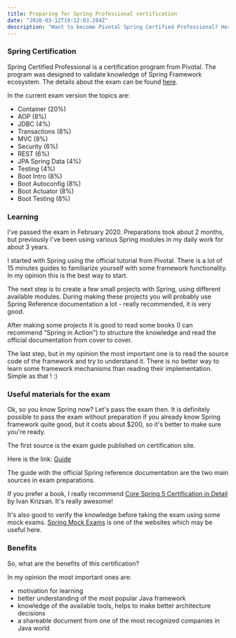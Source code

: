 ```yaml
---
title: Preparing for Spring Professional certification
date: "2020-03-12T19:12:03.284Z"
description: "Want to become Pivotal Spring Certified Professional? Here is how I was preparing for the exam"
---
```


### Spring Certification

Spring Certified Professional is a certification program from Pivotal. The program was designed to validate 
knowledge of Spring Framework ecosystem. The details about the exam
can be found [here](https://tanzu.vmware.com/training/certification/spring-professional-certification).

In the current exam version the topics are:

 - Container (20%)
 - AOP (8%)
 - JDBC (4%)
 - Transactions (8%)
 - MVC (8%)
 - Security (6%)
 - REST (6%)
 - JPA Spring Data (4%)
 - Testing (4%)
 - Boot Intro (8%)
 - Boot Autoconfig (8%)
 - Boot Actuator (8%)
 - Boot Testing (8%) 


### Learning
I've passed the exam in February 2020. Preparations took about 2 months, but previously I've been using various Spring modules in my daily work for about 3 years. 

I started with Spring using the official tutorial from Pivotal. There is a lot of 15 minutes
guides to familiarize yourself with some framework functionality. In my opinion this is the best way to start.

The next step is to create a few small projects with Spring, using different available modules.
During making these projects you will probably use Spring Reference documentation a lot - really recommended, it is very good.

After making some projects it is good to read some books (I can recommend "Spring in Action") to structure the knowledge and read the 
official documentation from cover to cover.

The last step, but in my opinion the most important one is to read the source code of the framework and
try to understand it. There is no better way to learn some framework mechanisms than reading 
their implementation. Simple as that ! :)

### Useful materials for the exam

Ok, so you know Spring now? Let's pass the exam then. It is definitely possible to pass 
the exam without preparation if you already know Spring framework quite good, but 
it costs about $200, so it's better to make sure you're ready.

The first source is the exam guide published on certification site. 

Here is the link: [Guide](https://pivotalcontent.s3.amazonaws.com/academy/Spring-Professional-Certification-Study-Guide.pdf)

The guide with the official Spring reference documentation are the two main sources in exam preparations.

If you prefer a book, I really recommend [Core Spring 5 Certification in Detail](https://leanpub.com/corespring5certificationindetail) by Ivan Krizsan.
It's really awesome!

It's also good to verify the knowledge before taking the exam using some mock exams.
[Spring Mock Exams](https://www.springmockexams.com/) is one of the websites which may be useful here.

### Benefits

So, what are the benefits of this certification?

In my opinion the most important ones are:
 - motivation for learning 
 - better understanding of the most popular Java framework
 - knowledge of the available tools, helps to make better architecture decisions
 - a shareable document from one of the most recognized companies in Java world

